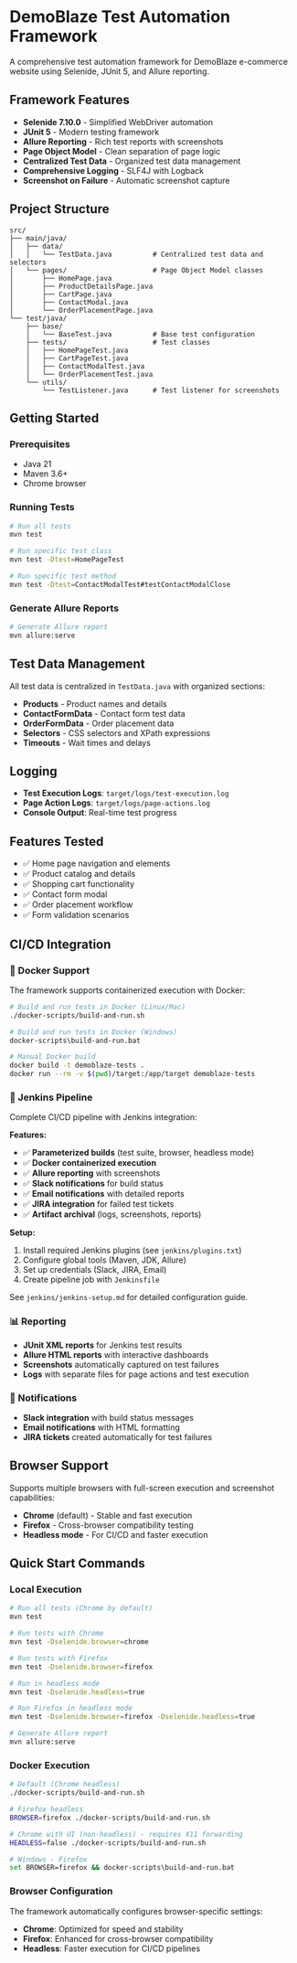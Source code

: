 # DemoBlaze Test Automation Framework

A comprehensive test automation framework for DemoBlaze e-commerce website using Selenide, JUnit 5, and Allure reporting.

## Framework Features

- **Selenide 7.10.0** - Simplified WebDriver automation
- **JUnit 5** - Modern testing framework
- **Allure Reporting** - Rich test reports with screenshots
- **Page Object Model** - Clean separation of page logic
- **Centralized Test Data** - Organized test data management
- **Comprehensive Logging** - SLF4J with Logback
- **Screenshot on Failure** - Automatic screenshot capture

## Project Structure

```
src/
├── main/java/
│   ├── data/
│   │   └── TestData.java          # Centralized test data and selectors
│   └── pages/                     # Page Object Model classes
│       ├── HomePage.java
│       ├── ProductDetailsPage.java
│       ├── CartPage.java
│       ├── ContactModal.java
│       └── OrderPlacementPage.java
└── test/java/
    ├── base/
    │   └── BaseTest.java          # Base test configuration
    ├── tests/                     # Test classes
    │   ├── HomePageTest.java
    │   ├── CartPageTest.java
    │   ├── ContactModalTest.java
    │   └── OrderPlacementTest.java
    └── utils/
        └── TestListener.java      # Test listener for screenshots
```

## Getting Started

### Prerequisites
- Java 21
- Maven 3.6+
- Chrome browser

### Running Tests
```bash
# Run all tests
mvn test

# Run specific test class
mvn test -Dtest=HomePageTest

# Run specific test method
mvn test -Dtest=ContactModalTest#testContactModalClose
```

### Generate Allure Reports
```bash
# Generate Allure report
mvn allure:serve
```

## Test Data Management

All test data is centralized in `TestData.java` with organized sections:
- **Products** - Product names and details
- **ContactFormData** - Contact form test data
- **OrderFormData** - Order placement data
- **Selectors** - CSS selectors and XPath expressions
- **Timeouts** - Wait times and delays

## Logging

- **Test Execution Logs**: `target/logs/test-execution.log`
- **Page Action Logs**: `target/logs/page-actions.log`
- **Console Output**: Real-time test progress

## Features Tested

- ✅ Home page navigation and elements
- ✅ Product catalog and details
- ✅ Shopping cart functionality
- ✅ Contact form modal
- ✅ Order placement workflow
- ✅ Form validation scenarios

## CI/CD Integration

### 🐳 Docker Support
The framework supports containerized execution with Docker:

```bash
# Build and run tests in Docker (Linux/Mac)
./docker-scripts/build-and-run.sh

# Build and run tests in Docker (Windows)
docker-scripts\build-and-run.bat

# Manual Docker build
docker build -t demoblaze-tests .
docker run --rm -v $(pwd)/target:/app/target demoblaze-tests
```

### 🔄 Jenkins Pipeline
Complete CI/CD pipeline with Jenkins integration:

**Features:**
- ✅ **Parameterized builds** (test suite, browser, headless mode)
- ✅ **Docker containerized execution**
- ✅ **Allure reporting** with screenshots
- ✅ **Slack notifications** for build status
- ✅ **Email notifications** with detailed reports
- ✅ **JIRA integration** for failed test tickets
- ✅ **Artifact archival** (logs, screenshots, reports)

**Setup:**
1. Install required Jenkins plugins (see `jenkins/plugins.txt`)
2. Configure global tools (Maven, JDK, Allure)
3. Set up credentials (Slack, JIRA, Email)
4. Create pipeline job with `Jenkinsfile`

See `jenkins/jenkins-setup.md` for detailed configuration guide.

### 📊 Reporting
- **JUnit XML reports** for Jenkins test results
- **Allure HTML reports** with interactive dashboards
- **Screenshots** automatically captured on test failures
- **Logs** with separate files for page actions and test execution

### 🔔 Notifications
- **Slack integration** with build status messages
- **Email notifications** with HTML formatting
- **JIRA tickets** created automatically for test failures

## Browser Support

Supports multiple browsers with full-screen execution and screenshot capabilities:
- **Chrome** (default) - Stable and fast execution
- **Firefox** - Cross-browser compatibility testing
- **Headless mode** - For CI/CD and faster execution

## Quick Start Commands

### Local Execution
```bash
# Run all tests (Chrome by default)
mvn test

# Run tests with Chrome
mvn test -Dselenide.browser=chrome

# Run tests with Firefox
mvn test -Dselenide.browser=firefox

# Run in headless mode
mvn test -Dselenide.headless=true

# Run Firefox in headless mode
mvn test -Dselenide.browser=firefox -Dselenide.headless=true

# Generate Allure report
mvn allure:serve
```

### Docker Execution
```bash
# Default (Chrome headless)
./docker-scripts/build-and-run.sh

# Firefox headless
BROWSER=firefox ./docker-scripts/build-and-run.sh

# Chrome with UI (non-headless) - requires X11 forwarding
HEADLESS=false ./docker-scripts/build-and-run.sh

# Windows - Firefox
set BROWSER=firefox && docker-scripts\build-and-run.bat
```

### Browser Configuration
The framework automatically configures browser-specific settings:
- **Chrome**: Optimized for speed and stability
- **Firefox**: Enhanced for cross-browser compatibility
- **Headless**: Faster execution for CI/CD pipelines